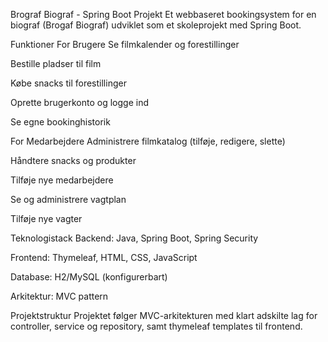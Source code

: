 Brograf Biograf - Spring Boot Projekt
Et webbaseret bookingsystem for en biograf (Brogaf Biograf) udviklet som et skoleprojekt med Spring Boot.

Funktioner
For Brugere
Se filmkalender og forestillinger

Bestille pladser til film

Købe snacks til forestillinger

Oprette brugerkonto og logge ind

Se egne bookinghistorik

For Medarbejdere
Administrere filmkatalog (tilføje, redigere, slette)

Håndtere snacks og produkter

Tilføje nye medarbejdere

Se og administrere vagtplan

Tilføje nye vagter

Teknologistack
Backend: Java, Spring Boot, Spring Security

Frontend: Thymeleaf, HTML, CSS, JavaScript

Database: H2/MySQL (konfigurerbart)

Arkitektur: MVC pattern

Projektstruktur
Projektet følger MVC-arkitekturen med klart adskilte lag for controller, service og repository, samt thymeleaf templates til frontend.
